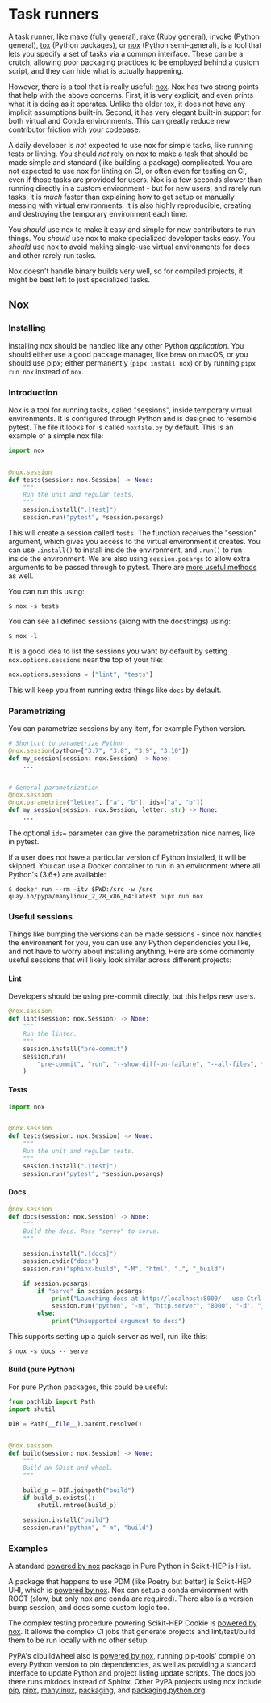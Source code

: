 # Task runners

A task runner, like [make][] (fully general), [rake][] (Ruby general),
[invoke][] (Python general), [tox][] (Python packages), or [nox][] (Python
semi-general), is a tool that lets you specify a set of tasks via a common
interface. These can be a crutch, allowing poor packaging practices to be
employed behind a custom script, and they can hide what is actually happening.

However, there is a tool that is really useful: [nox][]. Nox has two strong
points that help with the above concerns. First, it is very explicit, and even
prints what it is doing as it operates. Unlike the older tox, it does not have
any implicit assumptions built-in. Second, it has very elegant built-in support
for both virtual and Conda environments. This can greatly reduce new contributor
friction with your codebase.

A daily developer is _not_ expected to use nox for simple tasks, like running
tests or linting. You should _not_ rely on nox to make a task that should be
made simple and standard (like building a package) complicated. You are not
expected to use nox for linting on CI, or often even for testing on CI, even if
those tasks are provided for users. Nox is a few seconds slower than running
directly in a custom environment - but for new users, and rarely run tasks, it
is _much_ faster than explaining how to get setup or manually messing with
virtual environments. It is also highly reproducible, creating and destroying
the temporary environment each time.

You _should_ use nox to make it easy and simple for new contributors to run
things. You _should_ use nox to make specialized developer tasks easy. You
_should_ use nox to avoid making single-use virtual environments for docs and
other rarely run tasks.

Nox doesn't handle binary builds very well, so for compiled projects, it might
be best left to just specialized tasks.

[nox]: https://nox.thea.codes
[tox]: https://tox.readthedocs.io
[invoke]: https://www.pyinvoke.org
[rake]: https://ruby.github.io/rake/
[make]: https://www.gnu.org/software/make/

## Nox

### Installing

Installing nox should be handled like any other Python _application_. You should
either use a good package manager, like brew on macOS, or you should use pipx;
either permanently (`pipx install nox`) or by running `pipx run nox` instead of
`nox`.

### Introduction

Nox is a tool for running tasks, called "sessions", inside temporary virtual
environments. It is configured through Python and is designed to resemble
pytest. The file it looks for is called `noxfile.py` by default. This is an
example of a simple nox file:

```python
import nox


@nox.session
def tests(session: nox.Session) -> None:
    """
    Run the unit and regular tests.
    """
    session.install(".[test]")
    session.run("pytest", *session.posargs)
```

This will create a session called `tests`. The function receives the "session"
argument, which gives you access to the virtual environment it creates. You can
use `.install()` to install inside the environment, and `.run()` to run inside
the environment. We are also using `session.posargs` to allow extra arguments to
be passed through to pytest. There are
[more useful methods](https://nox.thea.codes/en/stable/config.html#module-nox.sessions)
as well.

You can run this using:

```console
$ nox -s tests
```

You can see all defined sessions (along with the docstrings) using:

```console
$ nox -l
```

It is a good idea to list the sessions you want by default by setting
`nox.options.sessions` near the top of your file:

```python
nox.options.sessions = ["lint", "tests"]
```

This will keep you from running extra things like `docs` by default.

### Parametrizing

You can parametrize sessions by any item, for example Python version.

```python
# Shortcut to parametrize Python
@nox.session(python=["3.7", "3.8", "3.9", "3.10"])
def my_session(session: nox.Session) -> None:
    ...


# General parametrization
@nox.session
@nox.parametrize("letter", ["a", "b"], ids=["a", "b"])
def my_session(session: nox.Session, letter: str) -> None:
    ...
```

The optional `ids=` parameter can give the parametrization nice names, like in
pytest.

If a user does not have a particular version of Python installed, it will be
skipped. You can use a Docker container to run in an environment where all
Python's (3.6+) are available:

```console
$ docker run --rm -itv $PWD:/src -w /src quay.io/pypa/manylinux_2_28_x86_64:latest pipx run nox
```

### Useful sessions

Things like bumping the versions can be made sessions - since nox handles the
environment for you, you can use any Python dependencies you like, and not have
to worry about installing anything. Here are some commonly useful sessions that
will likely look similar across different projects:

#### Lint

Developers should be using pre-commit directly, but this helps new users.

```python
@nox.session
def lint(session: nox.Session) -> None:
    """
    Run the linter.
    """
    session.install("pre-commit")
    session.run(
        "pre-commit", "run", "--show-diff-on-failure", "--all-files", *session.posargs
    )
```

#### Tests

```python
import nox


@nox.session
def tests(session: nox.Session) -> None:
    """
    Run the unit and regular tests.
    """
    session.install(".[test]")
    session.run("pytest", *session.posargs)
```

#### Docs

```python
@nox.session
def docs(session: nox.Session) -> None:
    """
    Build the docs. Pass "serve" to serve.
    """

    session.install(".[docs]")
    session.chdir("docs")
    session.run("sphinx-build", "-M", "html", ".", "_build")

    if session.posargs:
        if "serve" in session.posargs:
            print("Launching docs at http://localhost:8000/ - use Ctrl-C to quit")
            session.run("python", "-m", "http.server", "8000", "-d", "_build/html")
        else:
            print("Unsupported argument to docs")
```

This supports setting up a quick server as well, run like this:

```console
$ nox -s docs -- serve
```

#### Build (pure Python)

For pure Python packages, this could be useful:

```python
from pathlib import Path
import shutil

DIR = Path(__file__).parent.resolve()


@nox.session
def build(session: nox.Session) -> None:
    """
    Build an SDist and wheel.
    """

    build_p = DIR.joinpath("build")
    if build_p.exists():
        shutil.rmtree(build_p)

    session.install("build")
    session.run("python", "-m", "build")
```

### Examples

A standard
[powered by nox](https://github.com/scikit-hep/hist/blob/main/noxfile.py)
package in Pure Python in Scikit-HEP is Hist.

A package that happens to use PDM (like Poetry but better) is Scikit-HEP UHI,
which is
[powered by nox](https://github.com/scikit-hep/uhi/blob/main/noxfile.py). Nox
can setup a conda environment with ROOT (slow, but only nox and conda are
required). There also is a version bump session, and does some custom logic too.

The complex testing procedure powering Scikit-HEP Cookie is
[powered by nox](https://github.com/scikit-hep/cookie/blob/main/noxfile.py). It
allows the complex CI jobs that generate projects and lint/test/build them to be
run locally with no other setup.

PyPA's cibuildwheel also is
[powered by nox](https://github.com/pypa/cibuildwheel/blob/main/noxfile.py),
running pip-tools' compile on every Python version to pin dependencies, as well
as providing a standard interface to update Python and project listing update
scripts. The docs job there runs mkdocs instead of Sphinx. Other PyPA projects
using nox include [pip](https://github.com/pypa/pip/blob/main/noxfile.py),
[pipx](https://github.com/pypa/pipx/blob/main/noxfile.py),
[manylinux](https://github.com/pypa/manylinux/blob/main/noxfile.py),
[packaging](https://github.com/pypa/packaging/blob/main/noxfile.py), and
[packaging.python.org](https://github.com/pypa/packaging.python.org/blob/main/noxfile.py).
